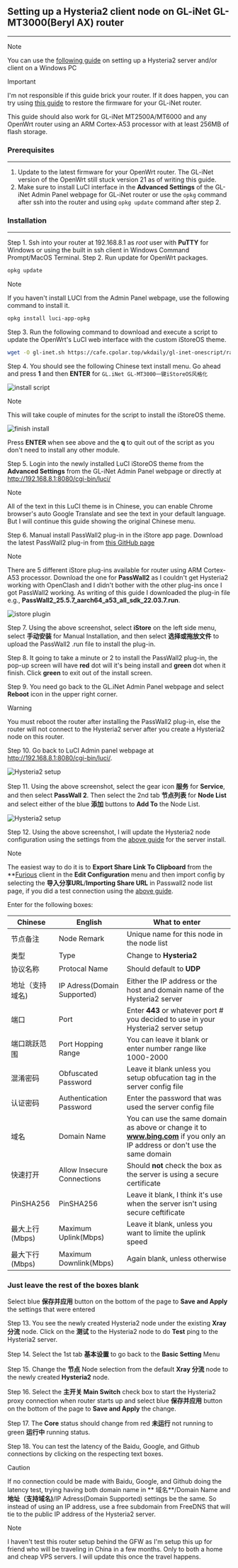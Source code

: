 ## Setting up a Hysteria2 client node on GL-iNet GL-MT3000(Beryl AX) router
___

>[!NOTE]
>You can use the [following guide](https://cscot.pages.dev/2023/09/13/hysteria2-furious/) on setting up a Hysteria2 server and/or client on a Windows PC

>[!IMPORTANT]
> I'm not responsible if this guide brick your router. If it does happen, you can try using [this guide](https://docs.gl-inet.com/router/en/3/tutorials/debrick/) to restore the firmware for your GL-iNet router.

This guide should also work for GL-iNet MT2500A/MT6000 and any OpenWrt router using an ARM Cortex-A53 processor with at least 256MB of flash storage.

### Prerequisites
___
1. Update to the latest firmware for your OpenWrt router. The GL-iNet version of the OpenWrt still stuck version 21 as of writing this guide.
2. Make sure to install LuCI interface in the **Advanced Settings** of the GL-iNet Admin Panel webpage for GL-iNet router or use the `opkg` command after ssh into the router and using `opkg update` command after step 2.

### Installation
___
Step 1. Ssh into your router at 192.168.8.1 as _root_ user with **PuTTY** for Windows or using the built in ssh client in Windows Command Prompt/MacOS Terminal.
Step 2. Run update for OpenWrt packages.

```bash
opkg update
```
> [!NOTE]
>If you haven't install LUCI from the Admin Panel webpage, use the following command to install it.
```bash
opkg install luci-app-opkg
```

Step 3. Run the following command to download and execute a script to update the OpenWrt's LuCI web interface with the custom iStoreOS theme.

```bash
wget -O gl-inet.sh https://cafe.cpolar.top/wkdaily/gl-inet-onescript/raw/branch/master/gl-inet.sh && chmod +x gl-inet.sh && ./gl-inet.sh
```
Step 4. You should see the following Chinese text install menu. Go ahead and press **1** and then **ENTER** for `GL.iNet GL-MT3000一键iStoreOS风格化`

![install script](https://github.com/nextrizon/Hysteria2/blob/main/gl-inet.png)

> [!NOTE]
>This will take couple of minutes for the script to install the iStoreOS theme.

![finish install](https://github.com/nextrizon/Hysteria2/blob/main/install-complete.png)

Press **ENTER** when see above and the **q** to quit out of the script as you don't need to install any other module.

Step 5. Login into the newly installed LuCI iStoreOS theme from the **Advanced Settings** from the GL-iNet Admin Panel webpage or directly at http://192.168.8.1:8080/cgi-bin/luci/

> [!NOTE]
>All of the text in this LuCI theme is in Chinese, you can enable Chrome browser's auto Google Translate and see the text in your default language.
>But I will continue this guide showing the original Chinese menu.

Step 6. Manual install PassWall2 plug-in in the iStore app page. Download the latest PassWall2 plug-in from [this GitHub page](https://github.com/AUK9527/Are-u-ok/tree/main/apps)
> [!NOTE]
>There are 5 different iStore plug-ins available for router using ARM Cortex-A53 processor. Download the one for **PassWall2** as I couldn't get Hysteria2 working with OpenClash and I didn't bother with the other plug-ins once I got PassWall2 working.
As writing of this guide I downloaded the plug-in file e.g., **PassWall2_25.5.7_aarch64_a53_all_sdk_22.03.7.run**.

![istore plugin](https://github.com/nextrizon/Hysteria2/blob/main/istore.png)

Step 7. Using the above screenshot, select **iStore** on the left side menu, select **手动安装** for Manual Installation, and then select **选择或拖放文件** to upload the PassWall2 .run file to install the plug-in.

Step 8. It going to take a minute or 2 to install the PassWall2 plug-in, the pop-up screen will have **red** dot will it's being install and **green** dot when it finish. Click **green** to exit out of the install screen.

Step 9. You need go back to the GL.iNet Admin Panel webpage and select **Reboot** icon in the upper right corner.

> [!WARNING]
> You must reboot the router after installing the PassWall2 plug-in, else the router will not connect to the Hysteria2 server after you create a Hysteria2 node on this router.

Step 10. Go back to LuCI Admin panel webpage at http://192.168.8.1:8080/cgi-bin/luci/.

![Hysteria2 setup](https://github.com/nextrizon/Hysteria2/blob/main/Hy2setup.png)

Step 11. Using the above screenshot, select the gear icon **服务** for **Service**, and then select **PassWall 2**. Then select the 2nd tab **节点列表** for **Node List** and select either of the blue **添加** buttons to **Add To** the Node List.

![Hysteria2 setup](https://github.com/nextrizon/Hysteria2/blob/main/Hy2node.png)

Step 12. Using the above screenshot, I will update the Hysteria2 node configuration using the settings from the [above guide](https://cscot.pages.dev/2023/09/13/hysteria2-furious/) for the server install.
> [!NOTE]
>The easiest way to do it is to **Export Share Link To Clipboard** from the **[Furious](https://github.com/LorenEteval/Furious/releases) client in the **Edit Configuration** menu and then import config by selecting the **导入分享URL**/**Importing Share URL** in Passwall2 node list page, if you did a test connection using the [above guide](https://cscot.pages.dev/2023/09/13/hysteria2-furious/).

Enter for the following boxes:

|Chinese|English|What to enter|
|-------|-------|-------------|
|节点备注|Node Remark|Unique name for this node in the node list|
|类型|Type|Change to **Hysteria2**|
|协议名称|Protocal Name|Should default to **UDP**|
|地址（支持域名)|IP Adress(Domain Supported)|Either the IP address or the host and domain name of the Hysteria2 server|
|端口|Port|Enter **443** or whatever port # you decided to use in your Hysteria2 server setup|
|端口跳跃范围|Port Hopping Range|You can leave it blank or enter number range like 1000-2000|
|混淆密码|Obfuscated Password|Leave it blank unless you setup obfucation tag in the server config file|
|认证密码|Authentication Password|Enter the password that was used the server config file|
|域名|Domain Name|You can use the same domain as above or change it to **www.bing.com** if you only an IP address or don't use the same domain|
|快速打开|Allow Insecure Connections|Should **not** check the box as the server is using a secure certificate|
|PinSHA256|PinSHA256|Leave it blank, I think it's use when the server isn't using secure ceftificate|
|最大上行(Mbps)|Maximum Uplink(Mbps)|Leave it blank, unless you want to limite the uplink speed|
|最大下行(Mbps)|Maximum Downlink(Mbps)|Again blank, unless otherwise|
### Just leave the rest of the boxes blank

Select blue **保存并应用** button on the bottom of the page to **Save and Apply** the settings that were entered

Step 13. You see the newly created Hysteria2 node under the existing **Xray 分流** node. Click on the **测试** to the Hysteria2 node to do **Test** ping to the Hysteria2 server.

Step 14. Select the 1st tab **基本设置** to go back to the **Basic Setting** Menu

Step 15. Change the **节点** Node selection from the default **Xray 分流** node to the newly created **Hysteria2** node.

Step 16. Select the **主开关 Main Switch** check box to start the Hysteria2 proxy connection when router starts up and select blue **保存并应用** button on the bottom of the page to **Save and Apply** the change.

Step 17. The **Core** status should change from red **未运行** not running to green **运行中** running status.

Step 18. You can test the latency of the Baidu, Google, and Github connections by clicking on the respecting text boxes.

> [!CAUTION]
> If no connection could be made with Baidu, Google, and Github doing the latency test, trying having both domain name in ** 域名**/Domain Name and **地址（支持域名)**/IP Adress(Domain Supported) settings be the same. So instead of using an IP address, use a free subdomain from FreeDNS that will tie to the public IP address of the Hysteria2 server.

> [!Note]
> I haven't test this router setup behind the GFW as I'm setup this up for friend who will be traveling in China in a few months. Only to both a home and cheap VPS servers. I will update this once the travel happens.


